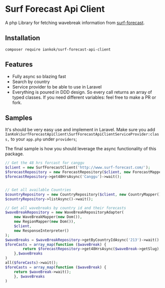 # Surf Forecast Api Client

A php Library for fetching wavebreak information from [surf-forecast](http://www.surf-forecast.com/).

## Installation
`composer require iankok/surf-forecast-api-client`
## Features
- Fully async so blazing fast
- Search by country
- Service provider to be able to use in Laravel
- Everything is poured in DDD design. So every call returns an array of typed classes. If you need different variables: feel free to make a PR or fork.

## Samples
It's should be very easy use and implement in Laravel. Make sure you add 
`IanKok\SurfForecastApiClient\SurfForecastApiClientServiceProvider:class,`
to your `app.php` under `providers`;

The final sample is how you should leverage the async functionality of this package.

```php
// Get the 48 hrs forcast for canggu
$client = new SurfForecastClient('http://www.surf-forecast.com/');
$forecastRepository = new ForecastRepository($client, new ForecastMapper());
$forecastRepository->get48HrsAsync('Canggu')->wait();


// Get all available Countries
$countryRepository = new CountryRepository($client, new CountryMapper());
$countryRepository->listAsync()->wait();

// Get all wavebreaks by country id and their forecasts
$waveBreakRepository = new WaveBreakRepositoryAdapter(
    new WaveBreakMapper(new Dom()),
    new RegionMapper(new Dom()),
    $client,
    new ResponseInterpreter()
);
$waveBreaks = $waveBreakRepository->getByCountryIdAsync('213')->wait()
$foreCasts = array_map(function ($waveBreak) {
        return $forecastRepository->get48HrsAsync($waveBreak->getSlug);
    },$waveBreaks
)
all($foreCasts)->wait();
$foreCasts = array_map(function ($waveBreak) {
    return $waveBreak->wait();
    }, $waveBreaks
)
```